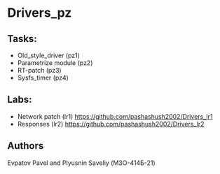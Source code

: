 # Drivers_pz
## Tasks:
- Old_style_driver (pz1)
- Parametrize module (pz2)
- RT-patch (pz3)
- Sysfs_timer (pz4)
## Labs:
- Network patch (lr1) https://github.com/pashashush2002/Drivers_lr1
- Responses (lr2) https://github.com/pashashush2002/Drivers_lr2
## Authors
Evpatov Pavel and Plyusnin Saveliy (М3О-414Б-21)
